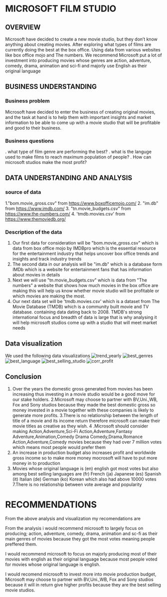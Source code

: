 # MICROSOFT FILM STUDIO 


## OVERVIEW
Microsoft have decided to create a new movie studio, but they don’t know anything about creating movies. After exploring what types of films are currently doing the best at the box office. 
Using data from various websites like box office mojo and The numbers.
We recommend Microsoft put a lot of investment into producing movies whose genres are action, adventure, comedy, drama, animation and sci-fi and majorly use English as their original language


## BUSINESS UNDERSTANDING

### Business problem
Microsoft have decided to enter the business of creating original movies, and the task at hand is to help them with important insights and market information to be able to come up with a movie studio that will be profitable and good to their business.

### Business questions
. what type of film genre are performing the best?
. what is the languge used to make films to reach maximum population of people?
. How can microsoft studios make the most profit?


## DATA UNDERSTANDING AND ANALYSIS

### source of data
1."bom.movie_gross.csv" from https://www.boxofficemojo.com/ 
2. "im.db" from https://www.imdb.com/
3. "tn.movie_budgets.csv" from https://www.the-numbers.com/
4. 'tmdb.movies.csv' from https://www.themoviedb.org/

### Description of the data 
1. Our first data for consideration will be "bom.movie_gross.csv" which is data from box office mojo by IMDBpro which is the essential resource for the entertainment industry that helps uncover box office trends and insights and track industry trends
2. The second data in our analysis will be "im.db" which is a database form IMDb which is a website for entertainment fans that has information about movies in details
3. Next we will use "tn.movie_budgets.csv" which is data from "The numbers" a website that shows how much movies in the box office are making this will help us know whether movie studio will be profitable or which movies are making the most.
4. Our next data set will be 'tmdb.movies.csv' which is a dataset from The Movie Database (TMDB) which is a community built movie and TV database. containing data dating back to 2008. TMDB's strong international focus and breadth of data is large that is why analysing it will help microsoft studios come up with a studio that will meet market needs

## Data visualization
We used the following data visualizations
![trend_yearly](images/trend_yearly.png)
![best_genres](images/best_genres.png)
![best_language](images/best_language.png)
![best_selling_studio](images/best_selling_studio.png)
![corr_profit](images/corr_profit.png)


## Conclusion
1. Over the years the domestic gross generated from movies has been increasing thus investing in a movie studio would be a good move for our stake holders.
2.Microsoft may choose to partner with BV,Uni.,WB, Fox and Sony studios because they made the best domestic gross so money invested in a movie together with these companies is likely to generate more profits.
3.There is no relationship between the length of title of a movie and its income return therefore microsoft can make their movie titles as creative as they wish.
4 .Microsoft should consider making Action,Adventure,Sci-Fi Action,Adventure,Fantasy Adventure,Animation,Comedy Drama Comedy,Drama,Romance Action,Adventure,Comedy movies because they had over 7 million votes which means most people would prefer them
5. An increase in production budget also increases profit and worldwide gross income so to make more money mocrosoft will have to put more money in to production
6. Movies whose original language is (en) english got most votes but also among best selling languages are (fr) French (ja) Japanese (es) Spanish (it) Italian (de) German (ko) Korean which also had above 10000 votes
7.There is no relationship between vote average and popularity



# RECOMMENDATIONS
From the above analysis and visualization my recomendations are

From the analysis i would recommend microsoft to largely focus on producing; action, adventure, comedy, drama, animation and sc-fi as their main genres of movies because they got the most votes meaning people preffered them.

I would recommend microsoft to focus on majorly producing most of their movies with english as their original language because most people voted for movies whose original language is english.

I would recomend microsoft to invest more into movie production budget, Microsoft may choose to partner with BV,Uni.,WB, Fox and Sony studios because it will in return give higher profits because they are the best selling movie studios.